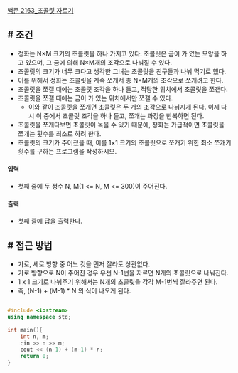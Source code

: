 
[백준 2163_초콜릿 자르기](https://www.acmicpc.net/problem/2163)


## **# 조건**

- 정화는 N×M 크기의 초콜릿을 하나 가지고 있다. 초콜릿은 금이 가 있는 모양을 하고 있으며, 그 금에 의해 N×M개의 조각으로 나눠질 수 있다.
- 초콜릿의 크기가 너무 크다고 생각한 그녀는 초콜릿을 친구들과 나눠 먹기로 했다. 
- 이를 위해서 정화는 초콜릿을 계속 쪼개서 총 N×M개의 조각으로 쪼개려고 한다. 
- 초콜릿을 쪼갤 때에는 초콜릿 조각을 하나 들고, 적당한 위치에서 초콜릿을 쪼갠다. 
- 초콜릿을 쪼갤 때에는 금이 가 있는 위치에서만 쪼갤 수 있다. 
	- 이와 같이 초콜릿을 쪼개면 초콜릿은 두 개의 조각으로 나눠지게 된다. 이제 다시 이 중에서 초콜릿 조각을 하나 들고, 쪼개는 과정을 반복하면 된다.
- 초콜릿을 쪼개다보면 초콜릿이 녹을 수 있기 때문에, 정화는 가급적이면 초콜릿을 쪼개는 횟수를 최소로 하려 한다. 
- 초콜릿의 크기가 주어졌을 때, 이를 1×1 크기의 초콜릿으로 쪼개기 위한 최소 쪼개기 횟수를 구하는 프로그램을 작성하시오.


#### **입력**
- 첫째 줄에 두 정수 N, M(1 <= N, M <= 300)이 주어진다.

#### **출력**
- 첫째 줄에 답을 출력한다.


## **# 접근 방법**

- 가로, 세로 방향 중 어느 것을 먼저 잘라도 상관없다.
- 가로 방향으로 N이 주어진 경우 우선 N-1번을 자르면 N개의 초콜릿으로 나눠진다.
- 1 x 1 크기로 나눠주기 위해서는 N개의 초콜릿을 각각 M-1번씩 잘라주면 된다.
- 즉, (N-1) + (M-1) * N 의 식이 나오게 된다.



```cpp

#include <iostream>
using namespace std;

int main(){
	int n, m;
	cin >> n >> m;
	cout << (n-1) + (m-1) * n;
	return 0;
}
```